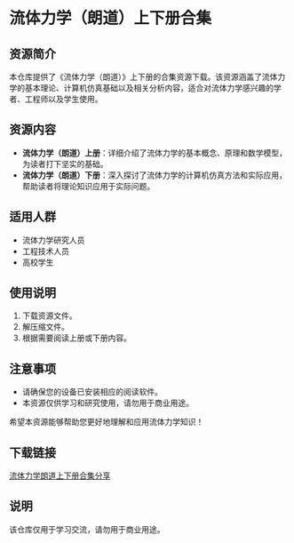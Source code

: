 # 流体力学（朗道）上下册合集

## 资源简介

本仓库提供了《流体力学（朗道）》上下册的合集资源下载。该资源涵盖了流体力学的基本理论、计算机仿真基础以及相关分析内容，适合对流体力学感兴趣的学者、工程师以及学生使用。

## 资源内容

- **流体力学（朗道）上册**：详细介绍了流体力学的基本概念、原理和数学模型，为读者打下坚实的基础。
- **流体力学（朗道）下册**：深入探讨了流体力学的计算机仿真方法和实际应用，帮助读者将理论知识应用于实际问题。

## 适用人群

- 流体力学研究人员
- 工程技术人员
- 高校学生

## 使用说明

1. 下载资源文件。
2. 解压缩文件。
3. 根据需要阅读上册或下册内容。

## 注意事项

- 请确保您的设备已安装相应的阅读软件。
- 本资源仅供学习和研究使用，请勿用于商业用途。

希望本资源能够帮助您更好地理解和应用流体力学知识！

## 下载链接
[流体力学朗道上下册合集分享](https://pan.quark.cn/s/a0a3091a89f9)

## 说明

该仓库仅用于学习交流，请勿用于商业用途。
